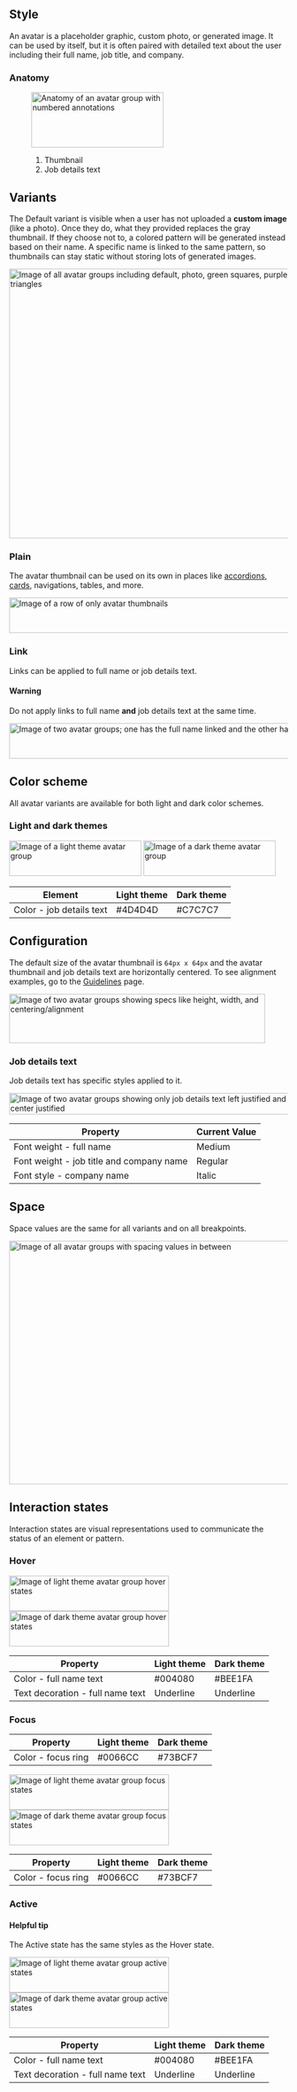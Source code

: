 ## Style

An avatar is a placeholder graphic, custom photo, or generated image. It can
be used by itself, but it is often paired with detailed text about the user
including their full name, job title, and company.

### Anatomy

<figure>
  <uxdot-example color-palette="lightest" width-adjustment="239px">
    <img alt="Anatomy of an avatar group with numbered annotations"
         src="../avatar-anatomy.png"
         width="239"
         height="100">
  </uxdot-example>
  <figcaption>
    <ol>
      <li>Thumbnail</li>
      <li>Job details text</li>
    </ol>
  </figcaption>
 </figure>

## Variants

The Default variant is visible when a user has not uploaded a **custom image**
(like a photo). Once they do, what they provided replaces the gray thumbnail.
If they choose not to, a colored pattern will be generated instead based on
their name. A specific name is linked to the same pattern, so thumbnails can
stay static without storing lots of generated images.

<uxdot-example color-palette="lightest" width-adjustment="651px">
  <img alt="Image of all avatar groups including default, photo, green squares, purple squares, and blue triangles"
       src="../avatar-variations.png"
       width="651"
       height="487">
</uxdot-example>

### Plain

The avatar thumbnail can be used on its own in places like
[accordions](https://ux.redhat.com/elements/accordion/),
[cards](https://ux.redhat.com/elements/card/), navigations, tables, and more.

<uxdot-example color-palette="lightest" width-adjustment="576px">
  <img alt="Image of a row of only avatar thumbnails"
       src="../avatar-plain.png"
       width="576"
       height="64">
</uxdot-example>

### Link

Links can be applied to full name or job details text.

<rh-alert state="warning">
  <h4 slot="header">Warning</h4>
  <p>Do not apply links to full name <strong>and</strong> job details text at the same time.</p>
</rh-alert>

<uxdot-example color-palette="lightest" width-adjustment="706px">
  <img alt="Image of two avatar groups; one has the full name linked and the other has the company name linked"
       src="../avatar-links.svg"
       width="706"
       height="64">
</uxdot-example>

## Color scheme

<a id="theme"></a>

All avatar variants are available for both light and dark color schemes.

### Light and dark themes

<uxdot-example color-palette="lightest" width-adjustment="239px">
  <img src="../avatar-theme-light.png"
       width="239"
       alt="Image of a light theme avatar group"
       height="64">
</uxdot-example>

<uxdot-example color-palette="darkest" width-adjustment="239px">
  <img alt="Image of a dark theme avatar group"
       src="../avatar-theme-dark.png"
       width="239"
       height="64">
</uxdot-example>

<rh-table>

| Element                  | Light theme | Dark theme |
| ------------------------ | ----------- | ---------- |
| Color - job details text | \#4D4D4D    | \#C7C7C7   |

</rh-table>

## Configuration

The default size of the avatar thumbnail is `64px x 64px` and the avatar
thumbnail and job details text are horizontally centered. To see alignment
examples, go to the
[Guidelines](https://ux.redhat.com/elements/avatar/guidelines/) page.

<uxdot-example color-palette="lightest" width-adjustment="463px">
  <img alt="Image of two avatar groups showing specs like height, width, and centering/alignment"
       src="../avatar-configuration.png"
       width="463"
       height="89">
</uxdot-example>

### Job details text

Job details text has specific styles applied to it.

<uxdot-example color-palette="lightest" width-adjustment="546px">
  <img alt="Image of two avatar groups showing only job details text left justified and center justified"
       src="../avatar-job-details-text.png"
       width="546"
       height="39">
</uxdot-example>

<rh-table>

| Property                                 | Current Value |
| ---------------------------------------- | ------------- |
| Font weight - full name                  | Medium        |
| Font weight - job title and company name | Regular       |
| Font style - company name                | Italic        |

</rh-table>

## Space

Space values are the same for all variants and on all breakpoints.

<uxdot-example color-palette="lightest" width-adjustment="570px">
  <img alt="Image of all avatar groups with spacing values in between"
       src="../avatar-space.png"
       width="570"
       height="440">
</uxdot-example>

<uxdot-spacer-tokens-table tokens="lg"></uxdot-spacer-tokens-table>

## Interaction states

Interaction states are visual representations used to communicate the status of an element or pattern.

### Hover

<uxdot-example color-palette="lightest" width-adjustment="289px">
  <img alt="Image of light theme avatar group hover states"
       src="../avatar-interaction-state-hover-theme-light.svg"
       width="289"
       height="64">
</uxdot-example>

<uxdot-example color-palette="darkest" width-adjustment="289px">
  <img alt="Image of dark theme avatar group hover states"
       src="../avatar-interaction-state-hover-theme-dark.svg"
       width="289"
       height="64">
</uxdot-example>

<rh-table>

| Property                         | Light theme | Dark theme |
| -------------------------------- | ----------- | ---------- |
| Color - full name text           | \#004080    | \#BEE1FA   |
| Text decoration - full name text | Underline   | Underline  |

</rh-table>

### Focus

<rh-table>

| Property           | Light theme | Dark theme |
| ------------------ | ----------- | ---------- |
| Color - focus ring | \#0066CC    | \#73BCF7   |

</rh-table>

<uxdot-example color-palette="lightest" width-adjustment="289px">
  <img alt="Image of light theme avatar group focus states"
       src="../avatar-interaction-state-focus-theme-light.svg"
       width="289"
       height="64">
</uxdot-example>

<uxdot-example color-palette="darkest" width-adjustment="289px">
  <img alt="Image of dark theme avatar group focus states"
       src="../avatar-interaction-state-focus-theme-dark.svg"
       width="289"
       height="64">
</uxdot-example>

<rh-table>

| Property           | Light theme | Dark theme |
| ------------------ | ----------- | ---------- |
| Color - focus ring | \#0066CC    | \#73BCF7   |

</rh-table>

### Active

<rh-alert state="info">
  <h4 slot="header">Helpful tip</h4>
  <p>The Active state has the same styles as the Hover state.</p>
</rh-alert>

<uxdot-example color-palette="lightest" width-adjustment="289px">
  <img alt="Image of light theme avatar group active states"
       src="../avatar-interaction-state-active-theme-light.svg"
       width="289"
       height="64">
</uxdot-example>

<uxdot-example color-palette="darkest" width-adjustment="289px">
  <img alt="Image of dark theme avatar group active states"
       src="../avatar-interaction-state-active-theme-dark.svg"
       width="289"
       height="64">
</uxdot-example>

<rh-table>

| Property                         | Light theme | Dark theme |
| -------------------------------- | ----------- | ---------- |
| Color - full name text           | \#004080    | \#BEE1FA   |
| Text decoration - full name text | Underline   | Underline  |

</rh-table>
